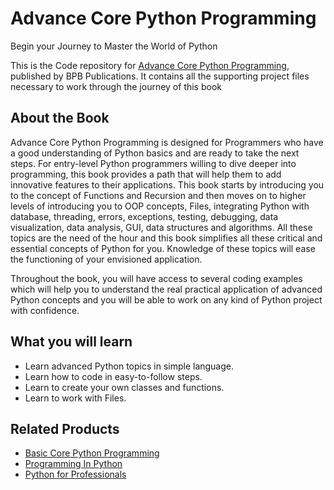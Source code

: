 # Advance Core Python Programming

Begin your Journey to Master the World of Python

This is the Code repository for [Advance Core Python Programming](https://in.bpbonline.com/products/advance-core-python-programming?_pos=1&_sid=7eb9deb58&_ss=r), published by BPB Publications. It contains all the supporting project files necessary to work through the journey of this book

## About the Book
Advance Core Python Programming is designed for  Programmers who have a good understanding of Python basics and are ready to take the next steps. For entry-level Python programmers willing to dive deeper into programming, this book provides a path that will help them to add innovative features to their applications. This book starts by introducing you to the concept of Functions and Recursion and then moves on to higher levels of introducing you to OOP concepts, Files, integrating Python with database, threading, errors, exceptions, testing, debugging, data visualization, data analysis, GUI, data structures and algorithms. All these topics are the need of the hour and this book simplifies all these critical and essential concepts of Python for you. Knowledge of these topics will ease the functioning of your envisioned application.

Throughout the book, you will have access to several coding examples which will help you to understand the real practical application of advanced Python concepts and you will be able to work on any kind of Python project with confidence.

## What you will learn
* Learn advanced Python topics in simple language.
* Learn how to code in easy-to-follow steps.
* Learn to create your own classes and functions.
* Learn to work with Files.

## Related Products
* [Basic Core Python Programming](https://in.bpbonline.com/products/basics-of-python-programming-book-ebook?_pos=2&_sid=3588cbbe8&_ss=r)
* [Programming In Python](https://in.bpbonline.com/products/programming-in-python-book-ebook?_pos=1&_sid=3588cbbe8&_ss=r)
* [Python for Professionals](https://in.bpbonline.com/products/python-programming-for-professionals-book-ebook?_pos=7&_sid=3588cbbe8&_ss=r) 
